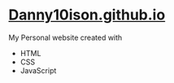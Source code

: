 # [Danny10ison.github.io](https://danny10ison.github.io/)

My Personal website created with

+ HTML
+ CSS 
+ JavaScript